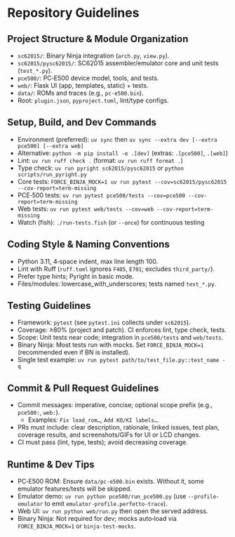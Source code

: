 # Repository Guidelines

## Project Structure & Module Organization
- `sc62015/`: Binary Ninja integration (`arch.py`, `view.py`).
- `sc62015/pysc62015/`: SC62015 assembler/emulator core and unit tests (`test_*.py`).
- `pce500/`: PC‑E500 device model, tools, and tests.
- `web/`: Flask UI (app, templates, static) + tests.
- `data/`: ROMs and traces (e.g., `pc-e500.bin`).
- Root: `plugin.json`, `pyproject.toml`, lint/type configs.

## Setup, Build, and Dev Commands
- Environment (preferred): `uv sync` then `uv sync --extra dev [--extra pce500] [--extra web]`
- Alternative: `python -m pip install -e .[dev]` (extras: `.[pce500]`, `.[web]`)
- Lint: `uv run ruff check .` (format: `uv run ruff format .`)
- Type check: `uv run pyright sc62015/pysc62015` or `python scripts/run_pyright.py`
- Core tests: `FORCE_BINJA_MOCK=1 uv run pytest --cov=sc62015/pysc62015 --cov-report=term-missing`
- PCE‑500 tests: `uv run pytest pce500/tests --cov=pce500 --cov-report=term-missing`
- Web tests: `uv run pytest web/tests --cov=web --cov-report=term-missing`
- Watch (fish): `./run-tests.fish` (or `--once`) for continuous testing

## Coding Style & Naming Conventions
- Python 3.11, 4‑space indent, max line length 100.
- Lint with Ruff (`ruff.toml` ignores `F405`, `E701`; excludes `third_party/`).
- Prefer type hints; Pyright in basic mode.
- Files/modules: lowercase_with_underscores; tests named `test_*.py`.

## Testing Guidelines
- Framework: `pytest` (see `pytest.ini` collects under `sc62015`).
- Coverage: ≥80% (project and patch). CI enforces lint, type check, tests.
- Scope: Unit tests near code; integration in `pce500/tests` and `web/tests`.
- Binary Ninja: Most tests run with mocks. Set `FORCE_BINJA_MOCK=1` (recommended even if BN is installed).
- Single test example: `uv run pytest path/to/test_file.py::test_name -q`

## Commit & Pull Request Guidelines
- Commit messages: imperative, concise; optional scope prefix (e.g., `pce500:`, `web:`).
  - Examples: `Fix load_rom…`, `Add KO/KI labels…`.
- PRs must include: clear description, rationale, linked issues, test plan, coverage results, and screenshots/GIFs for UI or LCD changes.
- CI must pass (lint, type, tests); avoid decreasing coverage.

## Runtime & Dev Tips
- PC‑E500 ROM: Ensure `data/pc-e500.bin` exists. Without it, some emulator features/tests will be skipped.
- Emulator demo: `uv run python pce500/run_pce500.py` (use `--profile-emulator` to emit `emulator-profile.perfetto-trace`).
- Web UI: `uv run python web/run.py` then open the served address.
- Binary Ninja: Not required for dev; mocks auto‑load via `FORCE_BINJA_MOCK=1` or `binja-test-mocks`.
